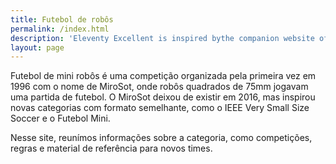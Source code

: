 ```yaml
---
title: Futebol de robôs
permalink: /index.html
description: 'Eleventy Excellent is inspired bythe companion website of Andy Bell’s talk "Be the browser’s mentor, not its micromanager".'
layout: page
---
```


Futebol de mini robôs é uma competição organizada pela primeira vez em 1996 com o nome de MiroSot, onde robôs quadrados de 75mm jogavam uma partida de futebol. O MiroSot deixou de existir em 2016, mas inspirou novas categorias com formato semelhante, como o IEEE Very Small Size Soccer e o Futebol Mini.

Nesse site, reunímos informações sobre a categoria, como competições, regras e material de referência para novos times.
